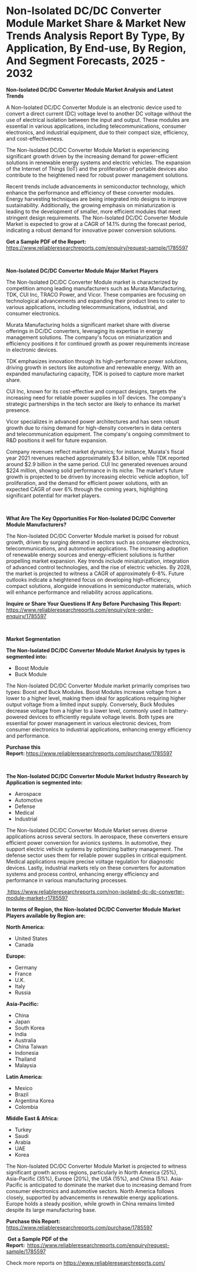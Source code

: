 <p><h1>Non-Isolated DC/DC Converter Module Market Share & Market New Trends Analysis Report By Type, By Application, By End-use, By Region, And Segment Forecasts, 2025 - 2032</h1></p><p><strong>Non-Isolated DC/DC Converter Module Market Analysis and Latest Trends</strong></p>
<p><p>A Non-Isolated DC/DC Converter Module is an electronic device used to convert a direct current (DC) voltage level to another DC voltage without the use of electrical isolation between the input and output. These modules are essential in various applications, including telecommunications, consumer electronics, and industrial equipment, due to their compact size, efficiency, and cost-effectiveness.</p><p>The Non-Isolated DC/DC Converter Module Market is experiencing significant growth driven by the increasing demand for power-efficient solutions in renewable energy systems and electric vehicles. The expansion of the Internet of Things (IoT) and the proliferation of portable devices also contribute to the heightened need for robust power management solutions.</p><p>Recent trends include advancements in semiconductor technology, which enhance the performance and efficiency of these converter modules. Energy harvesting techniques are being integrated into designs to improve sustainability. Additionally, the growing emphasis on miniaturization is leading to the development of smaller, more efficient modules that meet stringent design requirements. The Non-Isolated DC/DC Converter Module Market is expected to grow at a CAGR of 14.1% during the forecast period, indicating a robust demand for innovative power conversion solutions.</p></p>
<p><strong>Get a Sample PDF of the Report:&nbsp;</strong> <a href="https://www.reliableresearchreports.com/enquiry/request-sample/1785597?utm_campaign=3020&utm_medium=2&utm_source=Github&utm_content=ia&utm_term=25032025&utm_id=non-isolated-dcdc-converter-module">https://www.reliableresearchreports.com/enquiry/request-sample/1785597</a></p>
<p>&nbsp;</p>
<p><strong>Non-Isolated DC/DC Converter Module Major Market Players</strong></p>
<p><p>The Non-Isolated DC/DC Converter Module market is characterized by competition among leading manufacturers such as Murata Manufacturing, TDK, CUI Inc, TRACO Power, and Vicor. These companies are focusing on technological advancements and expanding their product lines to cater to various applications, including telecommunications, industrial, and consumer electronics.</p><p>Murata Manufacturing holds a significant market share with diverse offerings in DC/DC converters, leveraging its expertise in energy management solutions. The company's focus on miniaturization and efficiency positions it for continued growth as power requirements increase in electronic devices.</p><p>TDK emphasizes innovation through its high-performance power solutions, driving growth in sectors like automotive and renewable energy. With an expanded manufacturing capacity, TDK is poised to capture more market share.</p><p>CUI Inc, known for its cost-effective and compact designs, targets the increasing need for reliable power supplies in IoT devices. The company's strategic partnerships in the tech sector are likely to enhance its market presence.</p><p>Vicor specializes in advanced power architectures and has seen robust growth due to rising demand for high-density converters in data centers and telecommunication equipment. The company's ongoing commitment to R&D positions it well for future expansion.</p><p>Company revenues reflect market dynamics; for instance, Murata's fiscal year 2021 revenues reached approximately $3.4 billion, while TDK reported around $2.9 billion in the same period. CUI Inc generated revenues around $224 million, showing solid performance in its niche. The market's future growth is projected to be driven by increasing electric vehicle adoption, IoT proliferation, and the demand for efficient power solutions, with an expected CAGR of over 6% through the coming years, highlighting significant potential for market players.</p></p>
<p>&nbsp;</p>
<p><strong>What Are The Key Opportunities For Non-Isolated DC/DC Converter Module Manufacturers?</strong></p>
<p><p>The Non-Isolated DC/DC Converter Module market is poised for robust growth, driven by surging demand in sectors such as consumer electronics, telecommunications, and automotive applications. The increasing adoption of renewable energy sources and energy-efficient solutions is further propelling market expansion. Key trends include miniaturization, integration of advanced control technologies, and the rise of electric vehicles. By 2028, the market is projected to witness a CAGR of approximately 6-8%. Future outlooks indicate a heightened focus on developing high-efficiency, compact solutions, alongside innovations in semiconductor materials, which will enhance performance and reliability across applications.</p></p>
<p><strong>Inquire or Share Your Questions If Any Before Purchasing This Report:</strong> <a href="https://www.reliableresearchreports.com/enquiry/pre-order-enquiry/1785597?utm_campaign=3020&utm_medium=2&utm_source=Github&utm_content=ia&utm_term=25032025&utm_id=non-isolated-dcdc-converter-module">https://www.reliableresearchreports.com/enquiry/pre-order-enquiry/1785597</a></p>
<p>&nbsp;</p>
<p><strong>Market Segmentation</strong></p>
<p><strong>The Non-Isolated DC/DC Converter Module Market Analysis by types is segmented into:</strong></p>
<p><ul><li>Boost Module</li><li>Buck Module</li></ul></p>
<p><p>The Non-Isolated DC/DC Converter Module market primarily comprises two types: Boost and Buck Modules. Boost Modules increase voltage from a lower to a higher level, making them ideal for applications requiring higher output voltage from a limited input supply. Conversely, Buck Modules decrease voltage from a higher to a lower level, commonly used in battery-powered devices to efficiently regulate voltage levels. Both types are essential for power management in various electronic devices, from consumer electronics to industrial applications, enhancing energy efficiency and performance.</p></p>
<p><strong>Purchase this Report:&nbsp;</strong><a href="https://www.reliableresearchreports.com/purchase/1785597?utm_campaign=3020&utm_medium=2&utm_source=Github&utm_content=ia&utm_term=25032025&utm_id=non-isolated-dcdc-converter-module">https://www.reliableresearchreports.com/purchase/1785597</a></p>
<p>&nbsp;</p>
<p><strong>The Non-Isolated DC/DC Converter Module Market Industry Research by Application is segmented into:</strong></p>
<p><ul><li>Aerospace</li><li>Automotive</li><li>Defense</li><li>Medical</li><li>Industrial</li></ul></p>
<p><p>The Non-Isolated DC/DC Converter Module Market serves diverse applications across several sectors. In aerospace, these converters ensure efficient power conversion for avionics systems. In automotive, they support electric vehicle systems by optimizing battery management. The defense sector uses them for reliable power supplies in critical equipment. Medical applications require precise voltage regulation for diagnostic devices. Lastly, industrial markets rely on these converters for automation systems and process control, enhancing energy efficiency and performance in various manufacturing processes.</p></p>
<p><a href="https://www.reliableresearchreports.com/non-isolated-dc-dc-converter-module-market-r1785597?utm_campaign=3020&utm_medium=2&utm_source=Github&utm_content=ia&utm_term=25032025&utm_id=non-isolated-dcdc-converter-module">&nbsp;https://www.reliableresearchreports.com/non-isolated-dc-dc-converter-module-market-r1785597</a></p>
<p><strong>In terms of Region, the Non-Isolated DC/DC Converter Module Market Players available by Region are:</strong></p>
<p>
    <p> <strong> North America: </strong>
        <ul>
            <li>United States</li>
            <li>Canada</li>
        </ul>
        </p> 
    <p> <strong> Europe: </strong>
        <ul>
            <li>Germany</li>
            <li>France</li>
            <li>U.K.</li>
            <li>Italy</li>
            <li>Russia</li>
        </ul>
        </p> 
    <p> <strong> Asia-Pacific: </strong>
        <ul>
            <li>China</li>
            <li>Japan</li>
            <li>South Korea</li>
            <li>India</li>
            <li>Australia</li>
            <li>China Taiwan</li>
            <li>Indonesia</li>
            <li>Thailand</li>
            <li>Malaysia</li>
        </ul>
        </p> 
    <p> <strong> Latin America: </strong>
        <ul>
            <li>Mexico</li>
            <li>Brazil</li>
            <li>Argentina Korea</li>
            <li>Colombia</li>
        </ul>
        </p> 
    <p> <strong> Middle East & Africa: </strong>
        <ul>
            <li>Turkey</li>
            <li>Saudi</li>
            <li>Arabia</li>
            <li>UAE</li>
            <li>Korea</li>
        </ul>
    </p>
    </p>
<p><p>The Non-Isolated DC/DC Converter Module Market is projected to witness significant growth across regions, particularly in North America (25%), Asia-Pacific (35%), Europe (20%), the USA (15%), and China (5%). Asia-Pacific is anticipated to dominate the market due to increasing demand from consumer electronics and automotive sectors. North America follows closely, supported by advancements in renewable energy applications. Europe holds a steady position, while growth in China remains limited despite its large manufacturing base.</p></p>
<p><strong>Purchase this Report: </strong><a href="https://www.reliableresearchreports.com/purchase/1785597?utm_campaign=3020&utm_medium=2&utm_source=Github&utm_content=ia&utm_term=25032025&utm_id=non-isolated-dcdc-converter-module">https://www.reliableresearchreports.com/purchase/1785597</a></p>
<p>&nbsp;<strong>Get a Sample PDF of the Report:&nbsp;&nbsp;</strong><a href="https://www.reliableresearchreports.com/enquiry/request-sample/1785597?utm_campaign=3020&utm_medium=2&utm_source=Github&utm_content=ia&utm_term=25032025&utm_id=non-isolated-dcdc-converter-module">https://www.reliableresearchreports.com/enquiry/request-sample/1785597</a></p>
<p><strong></strong></p>
<p>Check more reports on <a href="https://www.reliableresearchreports.com/?utm_campaign=3020&utm_medium=2&utm_source=Github&utm_content=ia&utm_term=25032025&utm_id=non-isolated-dcdc-converter-module">https://www.reliableresearchreports.com/</a></p>